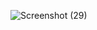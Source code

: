 
![Screenshot (29)](https://github.com/GauravNandedkar123/Mark7/assets/130847216/02c5c398-6c88-4e7e-b616-f0d3d11f798f)
